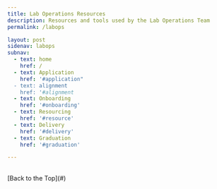 ```yaml
---
title: Lab Operations Resources
description: Resources and tools used by the Lab Operations Team
permalink: /labops

layout: post
sidenav: labops
subnav:
  - text: home
    href: /
  - text: Application
    href: '#application"
  - text: alignment
    href: '#alignment
  - text: Onboarding
    href: '#onboarding'
  - text: Resourcing
    href: '#resource'
  - text: Delivery
    href: '#delivery'
  - text: Graduation
    href: '#graduation'

---
```



<br/>
[Back to the Top](#)
